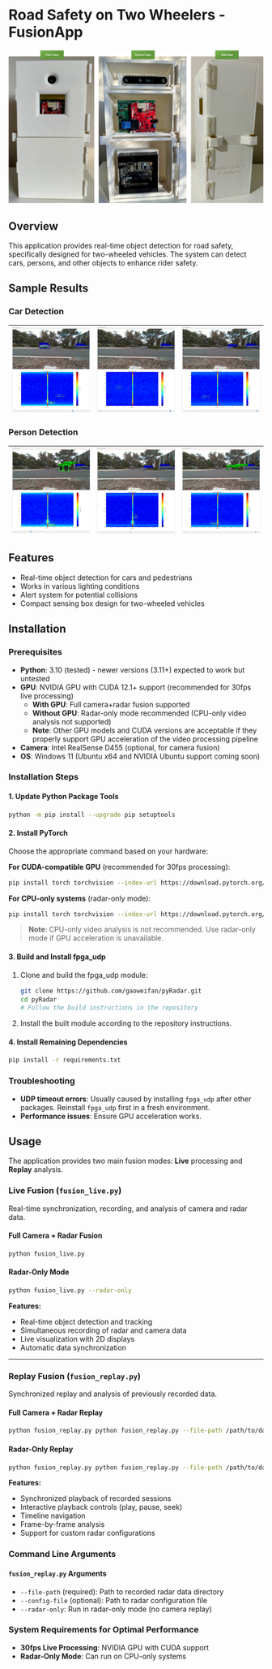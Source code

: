 # Road Safety on Two Wheelers - FusionApp

![Sensing Box Overview](sensing_box.png)

## Overview
This application provides real-time object detection for road safety, specifically designed for two-wheeled vehicles. The system can detect cars, persons, and other objects to enhance rider safety.

## Sample Results

### Car Detection
| ![Car Detection 1](images/cars_1.png) | ![Car Detection 2](images/cars_2.png) | ![Car Detection 3](images/cars_3.png) |
|:---:|:---:|:---:|

### Person Detection
| ![Person Detection 1](images/persons_1.png) | ![Person Detection 2](images/persons_2.png) | ![Person Detection 3](images/persons_3.png) |
|:---:|:---:|:---:|

## Features
- Real-time object detection for cars and pedestrians
- Works in various lighting conditions
- Alert system for potential collisions
- Compact sensing box design for two-wheeled vehicles

## Installation

### Prerequisites

- **Python**: 3.10 (tested) - newer versions (3.11+) expected to work but untested
- **GPU**: NVIDIA GPU with CUDA 12.1+ support (recommended for 30fps live processing)
  - **With GPU**: Full camera+radar fusion supported
  - **Without GPU**: Radar-only mode recommended (CPU-only video analysis not supported)
  - **Note**: Other GPU models and CUDA versions are acceptable if they properly support GPU acceleration of the video processing pipeline
- **Camera**: Intel RealSense D455 (optional, for camera fusion)
- **OS**: Windows 11 (Ubuntu x64 and NVIDIA Ubuntu support coming soon)

### Installation Steps

#### 1. Update Python Package Tools

```bash
python -m pip install --upgrade pip setuptools
```

#### 2. Install PyTorch

Choose the appropriate command based on your hardware:

**For CUDA-compatible GPU** (recommended for 30fps processing):
```bash
pip install torch torchvision --index-url https://download.pytorch.org/whl/cu121
```

**For CPU-only systems** (radar-only mode):
```bash
pip install torch torchvision --index-url https://download.pytorch.org/whl/cpu
```

> **Note**: CPU-only video analysis is not recommended. Use radar-only mode if GPU acceleration is unavailable.

#### 3. Build and Install fpga_udp

1. Clone and build the fpga_udp module:
   ```bash
   git clone https://github.com/gaoweifan/pyRadar.git
   cd pyRadar
   # Follow the build instructions in the repository
   ```

2. Install the built module according to the repository instructions.


#### 4. Install Remaining Dependencies

```bash
pip install -r requirements.txt
```

### Troubleshooting

- **UDP timeout errors**: Usually caused by installing `fpga_udp` after other packages. Reinstall `fpga_udp` first in a fresh environment.
- **Performance issues**: Ensure GPU acceleration works.

## Usage

The application provides two main fusion modes: **Live** processing and **Replay** analysis.

### Live Fusion (`fusion_live.py`)

Real-time synchronization, recording, and analysis of camera and radar data.

#### Full Camera + Radar Fusion
```bash
python fusion_live.py
```

#### Radar-Only Mode
```bash
python fusion_live.py --radar-only
```

**Features:**
- Real-time object detection and tracking
- Simultaneous recording of radar and camera data
- Live visualization with 2D displays
- Automatic data synchronization

---

### Replay Fusion (`fusion_replay.py`)

Synchronized replay and analysis of previously recorded data.

#### Full Camera + Radar Replay
```bash
python fusion_replay.py python fusion_replay.py --file-path /path/to/data --config-file /path/to/config.txt
```

#### Radar-Only Replay
```bash
python fusion_replay.py python fusion_replay.py --file-path /path/to/data --config-file /path/to/config.txt --radar-only
```

**Features:**
- Synchronized playback of recorded sessions
- Interactive playback controls (play, pause, seek)
- Timeline navigation
- Frame-by-frame analysis
- Support for custom radar configurations

### Command Line Arguments

#### `fusion_replay.py` Arguments
- `--file-path` (required): Path to recorded radar data directory
- `--config-file` (optional): Path to radar configuration file
- `--radar-only`: Run in radar-only mode (no camera replay)

### System Requirements for Optimal Performance

- **30fps Live Processing**: NVIDIA GPU with CUDA support
- **Radar-Only Mode**: Can run on CPU-only systems
